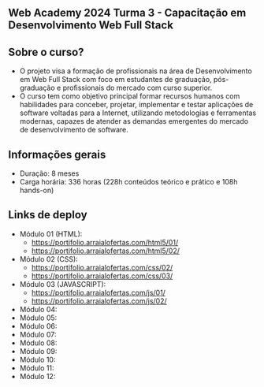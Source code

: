 ## Web Academy 2024 Turma 3 - Capacitação em Desenvolvimento Web Full Stack

## Sobre o curso? 
- O projeto visa a formação de profissionais na área de Desenvolvimento em Web Full Stack com foco em estudantes de graduação, pós-graduação e profissionais do mercado com curso superior.
- O curso tem como objetivo principal formar recursos humanos com habilidades para conceber, projetar, implementar e testar aplicações de software voltadas para a Internet, utilizando metodologias e ferramentas modernas, capazes de atender as demandas emergentes do mercado de desenvolvimento de software.

## Informações gerais
- Duração: 8 meses
- Carga horária: 336 horas (228h conteúdos teórico e prático e 108h hands-on)

## Links de deploy

- Módulo 01 (HTML):
  - https://portifolio.arraialofertas.com/html5/01/
  - https://portifolio.arraialofertas.com/html5/02/ 
- Módulo 02 (CSS):
  - https://portifolio.arraialofertas.com/css/02/
  - https://portifolio.arraialofertas.com/css/03/ 
- Módulo 03 (JAVASCRIPT):
  - https://portifolio.arraialofertas.com/js/01/
  - https://portifolio.arraialofertas.com/js/02/
- Módulo 04: 
- Módulo 05: 
- Módulo 06: 
- Módulo 07: 
- Módulo 08: 
- Módulo 09: 
- Módulo 10: 
- Módulo 11: 
- Módulo 12: 

